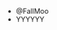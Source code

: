 - @FallMoo
- YYYYYY

<!---
FallMoo/FallMoo is a ✨ special ✨ repository because its `README.md` (this file) appears on your GitHub profile.
You can click the Preview link to take a look at your changes.
--->
